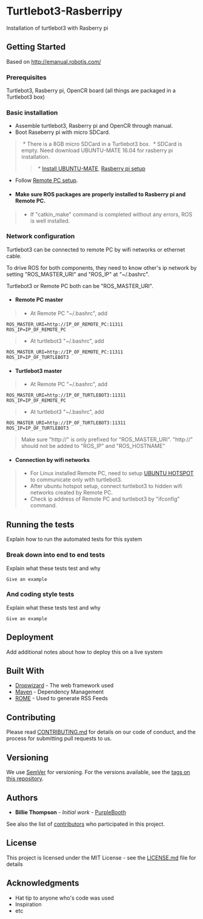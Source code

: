 # Turtlebot3-Rasberripy
Installation of turtlebot3 with Rasberry pi

## Getting Started

Based on http://emanual.robotis.com/

### Prerequisites

Turtlebot3, Rasberry pi, OpenCR board (all things are packaged in a Turtlebot3 box)

### Basic installation

* Assemble turtlebot3, Rasberry pi and OpenCR through manual.
* Boot Raseberry pi with micro SDCard.
>  *  There is a 8GB micro SDCard in a Turtlebot3 box.
>  *  SDCard is empty. Need download UBUNTU-MATE 16.04 for rasberry pi installation.
>>  *  [Install UBUNTU-MATE](https://yeopbox.com/%EB%9D%BC%EC%A6%88%EB%B2%A0%EB%A6%AC%ED%8C%8C%EC%9D%B4-3-raspberry-pi%EC%97%90-%EC%9A%B0%EB%B6%84%ED%88%AC-%EB%A9%94%EC%9D%B4%ED%8A%B8-16-04-lts-%EC%84%A4%EC%B9%98%ED%95%98%EA%B8%B0/), [Rasberry pi setup](http://emanual.robotis.com/docs/en/platform/turtlebot3/raspberry_pi_3_setup/#install-linux-ubuntu-mate)
* Follow [Remote PC setup](http://emanual.robotis.com/docs/en/platform/turtlebot3/pc_setup/).

* #### Make sure ROS packages are properly installed to Rasberry pi and Remote PC.
> * If "catkin_make" command is completed without any errors, ROS is well installed.

### Network configuration

Turtlebot3 can be connected to remote PC by wifi networks or ethernet cable.

To drive ROS for both components, they need to know other's ip network by setting "ROS_MASTER_URI" and "ROS_IP" at "~/.bashrc".

Turtlebot3 or Remote PC both can be "ROS_MASTER_URI".

* #### Remote PC master
> * At Remote PC "~/.bashrc", add
```
ROS_MASTER_URI=http://IP_OF_REMOTE_PC:11311
ROS_IP=IP_OF_REMOTE_PC
```
> * At turtlebot3 "~/.bashrc", add
```
ROS_MASTER_URI=http://IP_OF_REMOTE_PC:11311
ROS_IP=IP_OF_TURTLEBOT3
```

* #### Turtlebot3 master
> * At Remote PC "~/.bashrc", add
```
ROS_MASTER_URI=http://IP_OF_TURTLEBOT3:11311
ROS_IP=IP_OF_REMOTE_PC
```
> * At turtlebot3 "~/.bashrc", add
```
ROS_MASTER_URI=http://IP_OF_TURTLEBOT3:11311
ROS_IP=IP_OF_TURTLEBOT3
```

> Make sure "http://" is only prefixed for "ROS_MASTER_URI". "http://" should not be added to "ROS_IP" and "ROS_HOSTNAME"

* #### Connection by wifi networks
> * For Linux installed Remote PC, need to setup [UBUNTU HOTSPOT](http://ubuntuhandbook.org/index.php/2016/04/create-wifi-hotspot-ubuntu-16-04-android-supported/) to communicate only with turtlebot3.
> * After ubuntu hotspot setup, connect turtlebot3 to hidden wifi networks created by Remote PC.
> * Check ip address of Remote PC and turtlebot3 by "ifconfig" command.


## Running the tests

Explain how to run the automated tests for this system

### Break down into end to end tests

Explain what these tests test and why

```
Give an example
```

### And coding style tests

Explain what these tests test and why

```
Give an example
```

## Deployment

Add additional notes about how to deploy this on a live system

## Built With

* [Dropwizard](http://www.dropwizard.io/1.0.2/docs/) - The web framework used
* [Maven](https://maven.apache.org/) - Dependency Management
* [ROME](https://rometools.github.io/rome/) - Used to generate RSS Feeds

## Contributing

Please read [CONTRIBUTING.md](https://gist.github.com/PurpleBooth/b24679402957c63ec426) for details on our code of conduct, and the process for submitting pull requests to us.

## Versioning

We use [SemVer](http://semver.org/) for versioning. For the versions available, see the [tags on this repository](https://github.com/your/project/tags). 

## Authors

* **Billie Thompson** - *Initial work* - [PurpleBooth](https://github.com/PurpleBooth)

See also the list of [contributors](https://github.com/your/project/contributors) who participated in this project.

## License

This project is licensed under the MIT License - see the [LICENSE.md](LICENSE.md) file for details

## Acknowledgments

* Hat tip to anyone who's code was used
* Inspiration
* etc
